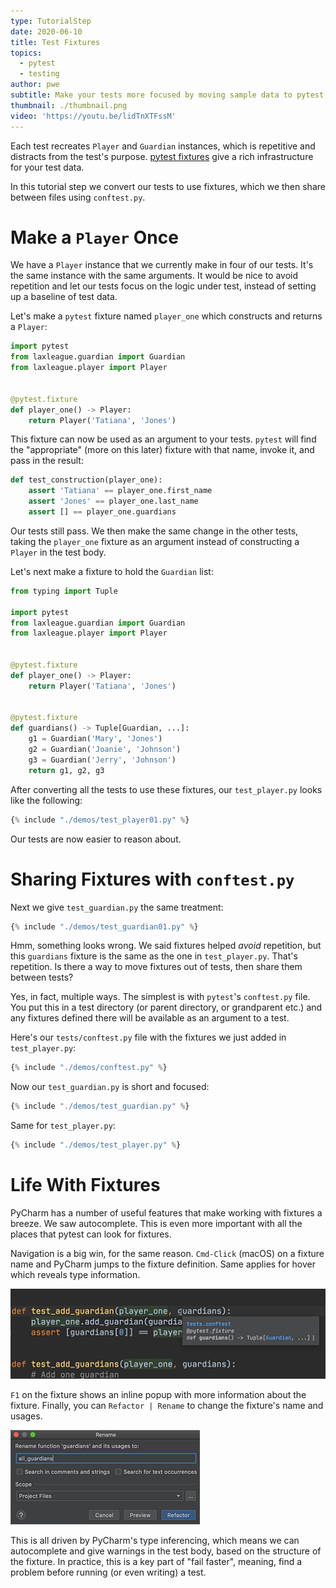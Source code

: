 ```yaml
---
type: TutorialStep
date: 2020-06-10
title: Test Fixtures
topics:
  - pytest
  - testing
author: pwe
subtitle: Make your tests more focused by moving sample data to pytest fixtures.
thumbnail: ./thumbnail.png
video: 'https://youtu.be/lidTnXTFssM'
---
```


Each test recreates `Player` and `Guardian` instances, which is repetitive and distracts from the test's purpose.
[pytest fixtures](https://docs.pytest.org/en/latest/fixture.html) give a rich infrastructure for your test data. 

In this tutorial step we convert our tests to use fixtures, which we then share between files using ``conftest.py``.

# Make a `Player` Once

We have a `Player` instance that we currently make in four of our tests.
It's the same instance with the same arguments.
It would be nice to avoid repetition and let our tests focus on the logic under test, instead of setting up a baseline of test data.

Let's make a `pytest` fixture named ``player_one`` which constructs and returns a ``Player``:

```python  {1,6-8}
import pytest
from laxleague.guardian import Guardian
from laxleague.player import Player


@pytest.fixture
def player_one() -> Player:
    return Player('Tatiana', 'Jones')
```

This fixture can now be used as an argument to your tests.
``pytest`` will find the "appropriate" (more on this later) fixture with that name, invoke it, and pass in the result:

```python
def test_construction(player_one):
    assert 'Tatiana' == player_one.first_name
    assert 'Jones' == player_one.last_name
    assert [] == player_one.guardians
```

Our tests still pass.
We then make the same change in the other tests, taking the ``player_one`` fixture as an argument instead of constructing a `Player` in the test body.

Let's next make a fixture to hold the `Guardian` list:

```python {1,13-18}
from typing import Tuple

import pytest
from laxleague.guardian import Guardian
from laxleague.player import Player


@pytest.fixture
def player_one() -> Player:
    return Player('Tatiana', 'Jones')


@pytest.fixture
def guardians() -> Tuple[Guardian, ...]:
    g1 = Guardian('Mary', 'Jones')
    g2 = Guardian('Joanie', 'Johnson')
    g3 = Guardian('Jerry', 'Johnson')
    return g1, g2, g3
```

After converting all the tests to use these fixtures, our ``test_player.py`` looks like the following:

```python
{% include "./demos/test_player01.py" %}
```

Our tests are now easier to reason about.

# Sharing Fixtures with `conftest.py`

Next we give `test_guardian.py` the same treatment:

```python
{% include "./demos/test_guardian01.py" %}
```

Hmm, something looks wrong.
We said fixtures helped *avoid* repetition, but this `guardians` fixture is the same as the one in `test_player.py`.
That's repetition.
Is there a way to move fixtures out of tests, then share them between tests?

Yes, in fact, multiple ways.
The simplest is with `pytest`'s `conftest.py` file.
You put this in a test directory (or parent directory, or grandparent etc.) and any fixtures defined there will be available as an argument to a test.

Here's our `tests/conftest.py` file with the fixtures we just added in `test_player.py`:

```python
{% include "./demos/conftest.py" %}
```

Now our `test_guardian.py` is short and focused:

```python
{% include "./demos/test_guardian.py" %}
```

Same for `test_player.py`:

```python
{% include "./demos/test_player.py" %}
```

# Life With Fixtures

PyCharm has a number of useful features that make working with fixtures a breeze.
We saw autocomplete.
This is even more important with all the places that pytest can look for fixtures.

Navigation is a big win, for the same reason.
`Cmd-Click` (macOS) on a fixture name and PyCharm jumps to the fixture definition. 
Same applies for hover which reveals type information.

![Hover For Type Information](./hover.png)

`F1` on the fixture shows an inline popup with more information about the fixture.
Finally, you can `Refactor | Rename` to change the fixture's name and usages.

![Refactor Rename](./refactor_rename.png)

This is all driven by PyCharm's type inferencing, which means we can autocomplete and give warnings in the test body, based on the structure of the fixture.
In practice, this is a key part of "fail faster", meaning, find a problem before running (or even writing) a test.
